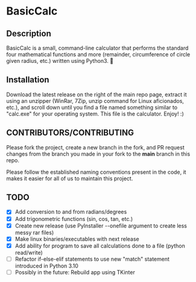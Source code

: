 # BasicCalc

## Description

BasicCalc is a small, command-line calculator that performs the standard four mathematical functions and more (remainder, circumference of circle given radius, etc.) written using Python3. 🧮

## Installation

Download the latest release on the right of the main repo page, extract it using an unzipper (WinRar, 7Zip, unzip command for Linux aficionados, etc.), and scroll down until you find a file named something similar to "calc.exe" for your operating system. This file is the calculator. Enjoy! :)

## CONTRIBUTORS/CONTRIBUTING

Please fork the project, create a new branch in the fork, and PR request changes from the branch you made in your fork to the **main** branch in this repo.

Please follow the established naming conventions present in the code, it makes it easier for all of us to maintain this project.

## TODO
- [X] Add conversion to and from radians/degrees
- [X] Add trigonometric functions (sin, cos, tan, etc.)
- [X] Create new release (use PyInstaller --onefile argument to create less messy rar files)
- [X] Make linux binaries/executables with next release
- [X] Add ability for program to save all calculations done to a file (python read/write)
- [ ] Refactor if-else-elif statements to use new "match" statement introduced in Python 3.10
- [ ] Possibly in the future: Rebuild app using TKinter
